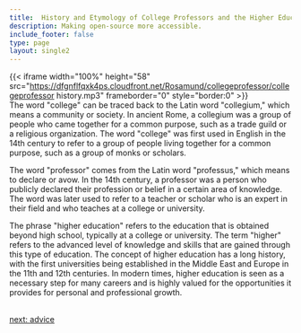 ```yaml
---
title:  History and Etymology of College Professors and the Higher Education  Industry
description: Making open-source more accessible.
include_footer: false
type: page
layout: single2
---
```


{{< iframe width="100%" height="58" src="https://dfgnflfqxk4ps.cloudfront.net/Rosamund/collegeprofessor/collegeprofessor history.mp3" frameborder="0" style="border:0" >}}<br>
The word "college" can be traced back to the Latin word "collegium," which means a community or society. In ancient Rome, a collegium was a group of people who came together for a common purpose, such as a trade guild or a religious organization. The word "college" was first used in English in the 14th century to refer to a group of people living together for a common purpose, such as a group of monks or scholars.

The word "professor" comes from the Latin word "professus," which means to declare or avow. In the 14th century, a professor was a person who publicly declared their profession or belief in a certain area of knowledge. The word was later used to refer to a teacher or scholar who is an expert in their field and who teaches at a college or university.

The phrase "higher education" refers to the education that is obtained beyond high school, typically at a college or university. The term "higher" refers to the advanced level of knowledge and skills that are gained through this type of education. The concept of higher education has a long history, with the first universities being established in the Middle East and Europe in the 11th and 12th centuries. In modern times, higher education is seen as a necessary step for many careers and is highly valued for the opportunities it provides for personal and professional growth.

<br>
<a href="https://insights.workdojos.com/collegeprofessor/advice">next: advice</a>
<br>
</p>
